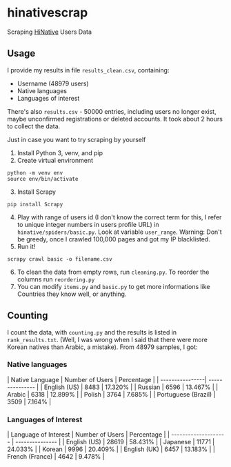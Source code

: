 # hinativescrap
Scraping [HiNative](https://hinative.com) Users Data

## Usage
I provide my results in file `results_clean.csv`, containing:
- Username (48979 users)
- Native languages
- Languages of interest

There's also `results.csv` - 50000 entries, including users no longer exist, maybe unconfirmed registrations or deleted accounts.
It took about 2 hours to collect the data.
 
Just in case you want to try scraping by yourself
1. Install Python 3, venv, and pip
2. Create virtual environment
```shell
python -m venv env
source env/bin/activate
```
3. Install Scrapy
```shell
pip install Scrapy
```
4. Play with range of users id (I don't know the correct term for this, I refer to unique integer numbers in users profile URL) in `hinative/spiders/basic.py`. Look at variable `user_range`.
Warning: Don't be greedy, once I crawled 100,000 pages and got my IP blacklisted.
5. Run it!
```shell
scrapy crawl basic -o filename.csv
```
6. To clean the data from empty rows, run `cleaning.py`. To reorder the columns run `reordering.py`
7. You can modify `items.py` and `basic.py` to get more informations like Countries they know well, or anything.

## Counting
I count the data, with `counting.py` and the results is listed in `rank_results.txt`. (Well, I was wrong when I said that there were more Korean natives than Arabic, a mistake). From 48979 samples, I got:


### Native languages
| Native Language | Number of Users | Percentage |
| ----------------| --------------- |
| English (US)                      | 8483 | 17.320% |
| Russian                           | 6596 | 13.467% |
| Arabic                            | 6318 | 12.899% |
| Polish                            | 3764 |  7.685% |
| Portuguese (Brazil)               | 3509 |  7.164% |


### Languages of Interest
| Language of Interest | Number of Users | Percentage |
| -------------------- | --------------- |
| English (US)                      | 28619 | 58.431% |
| Japanese                          | 11771 | 24.033% |
| Korean                            |  9996 | 20.409% |
| English (UK)                      |  6457 | 13.183% |
| French (France)                   |  4642 |  9.478% |

